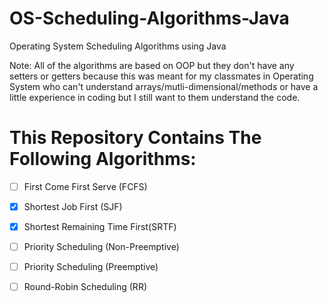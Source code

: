# OS-Scheduling-Algorithms-Java
Operating System Scheduling Algorithms using Java

Note: All of the algorithms are based on OOP but they don't have any setters or getters because this was meant for my classmates in Operating System who can't understand arrays/mutli-dimensional/methods or have a little experience in coding but I still want to them understand the code.


# This Repository Contains The Following Algorithms:

- [ ] First Come First Serve (FCFS)
- [x] Shortest Job First (SJF)
- [x] Shortest Remaining Time First(SRTF)
- [ ] Priority Scheduling (Non-Preemptive)
- [ ] Priority Scheduling (Preemptive)
- [ ] Round-Robin Scheduling (RR)

